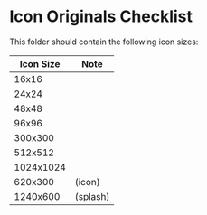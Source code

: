 # Icon Originals Checklist

This folder should contain the following icon sizes:

| Icon Size | Note |
| --------- | ---- |
| 16x16     | |
| 24x24     | |
| 48x48     | |
| 96x96     | |
| 300x300   | |
| 512x512   | |
| 1024x1024 | |
| 620x300   | (icon) |
| 1240x600  | (splash) |

